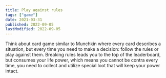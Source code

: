 ```yaml
---
title: Play against rules
tags: ["game"]
date: 2021-03-31
published: 2022-09-05
lastModified: 2022-09-05
---
```


Think about card game similar to Munchkin where every card describes a situation, but every time you need to make a decision: follow the rules or play against them. Breaking rules leads you to the top of the leaderboard, but consumes your life power, which means you cannot be contra every time, you need to collect and utilize special loot that will keep your power intact.